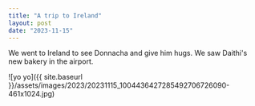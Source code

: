 ```yaml
---
title: "A trip to Ireland"
layout: post
date: "2023-11-15"
---
```


We went to Ireland to see Donnacha and give him hugs. We saw Daithi's new bakery in the airport.

![yo yo]({{ site.baseurl }}/assets/images/2023/20231115_1004436427285492706726090-461x1024.jpg)
